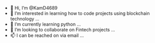 - 👋 Hi, I’m @KamD4689
- 👀 I’m interested in learning how to code projects using blockchain technology  ...
- 🌱 I’m currently learning python ...
- 💞️ I’m looking to collaborate on Fintech projects ...
- 📫 I can be reached on via email ...

<!---
KamD4689/KamD4689 is a ✨ special ✨ repository because its `README.md` (this file) appears on your GitHub profile.
You can click the Preview link to take a look at your changes.
--->
